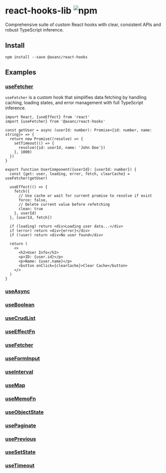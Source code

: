 # react-hooks-lib ![npm](https://img.shields.io/npm/v/@axanc/react-hooks)

Comprehensive suite of custom React hooks with clear, consistent APIs and robust TypeScript inference.



## Install

```
npm install --save @axanc/react-hooks
```

## Examples

### [useFetcher](src/useFetcher)

`useFetcher` is a custom hook that simplifies data fetching by handling caching, loading states, and error management
with full TypeScript inference.

```tsx
import React, {useEffect} from 'react'
import {useFetcher} from '@axanc/react-hooks'

const getUser = async (userId: number): Promise<{id: number, name: string}> => {
  return new Promise((resolve) => {
    setTimeout(() => {
      resolve({id: userId, name: 'John Doe'})
    }, 1000)
  })
}

export function UserComponent({userId}: {userId: number}) {
  const {get: user, loading, error, fetch, clearCache} = useFetcher(getUser)

  useEffect(() => {
    fetch({
      // Use cache or wait for current promise to resolve if exist
      force: false,
      // Delete current value before refetching
      clean: true
    }, userId)
  }, [userId, fetch])

  if (loading) return <div>Loading user data...</div>
  if (error) return <div>{error}</div>
  if (!user) return <div>No user found</div>

  return (
    <>
      <h2>User Info</h2>
      <p>ID: {user.id}</p>
      <p>Name: {user.name}</p>
      <button onClick={clearCache}>Clear Cache</button>
    </>
  )
}
```

### [useAsync](src/useAsync)
### [useBoolean](src/useBoolean)
### [useCrudList](src/useCrudList)
### [useEffectFn](src/useEffectFn)
### [useFetcher](src/useFetcher)
### [useFormInput](src/useFormInput)
### [useInterval](src/useInterval)
### [useMap](src/useMap)
### [useMemoFn](src/useMemoFn)
### [useObjectState](src/useObjectState)
### [usePaginate](src/usePaginate)
### [usePrevious](src/usePrevious)
### [useSetState](src/useSetState)
### [useTimeout](src/useTimeout)
